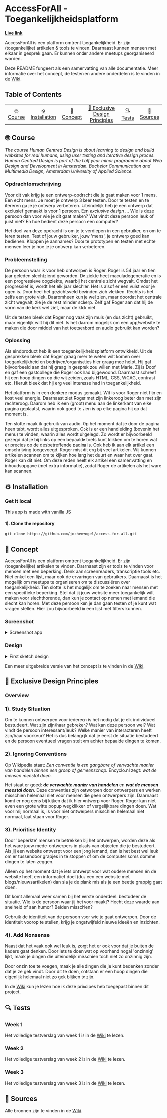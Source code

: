 # AccessForAll - Toegankelijkheidsplatform

**[Live link](hcd.jchm.dev/)**

AccessForAll is een platform omtrent toegankelijkheid. Er zijn (toegankelijke) artikelen & tools te vinden. Daarnaast kunnen mensen met elkaar in gesprek gaan. Er kunnen onder andere meetups georganiseerd worden.

Deze README fungeert als een samenvatting van alle documentatie. Meer informatie over het concept, de testen en andere onderdelen is te vinden in de [Wiki](https://github.com/jochemvogel/human-centered-design-2021/wiki/Final-Concept).

## Table of Contents

<table>
<tr>
	<td align="center"><a href="#nerd_face-usage">🤓 Course <a></td>
	<td align="center"><a href="#gear-installation">⚙️ Installation<a></td>
	<td align="center"><a href="#dizzy-concept">💫 Concept <a></td>
	<td align="center"><a href="#see_no_evil-exclusive-design-principles">🙈 Exclusive Design Principles<a></td>
	<td align="center"><a href="#mag-tests">🔍 Tests<a></td>
	<td align="center"><a href="#link-sources">🔗 Sources<a></td>
</tr>

</table>

## :nerd_face: Course

_The course Human Centred Design is about learning to design and build websites for real humans, using user testing and iterative design proces. Human Centred Design is part of the half year minor programme about Web Design and Development in Amsterdam. Bachelor Communication and Multimedia Design, Amsterdam University of Applied Science._

### Opdrachtomschrijving

Voor dit vak krijg je een ontwerp-opdracht die je gaat maken voor 1 mens. Een echt mens. Je moet je ontwerp 3 keer testen. Door te testen en te itereren ga je je ontwerp verbeteren. Uiteindelijk heb je een ontwerp dat exclusief gemaakt is voor 1 persoon. Een _exclusive design_ ... Wie is deze persoon dan voor wie je dit gaat maken? Wat vindt deze persoon leuk of juist niet? En hoe bedient deze persoon een computer?

Het doel van deze opdracht is om je te verdiepen in een gebruiker, en om te leren testen. Test of jouw gebruiker, jouw 'mens', je ontwerp goed kan bedienen. Kloppen je aannames? Door te prototypen en testen met echte mensen leer je hoe je je ontwerp kan verbeteren.

### Probleemstelling

De persoon waar ik voor heb ontworpen is Roger. Roger is 54 jaar en tien jaar geleden slechtziend geworden. De ziekte heet maculadegeneratie en is een progressieve oogziekte, waarbij het centrale zicht wegvalt. Omdat het progressief is, wordt het elk jaar slechter. Het is alsof er een vuist voor je ogen is. Door heel het gezichtsveld bevinden zich vlekken. Rechts is het zelfs een grote vlek. Daaromheen kun je wel zien, maar doordat het centrale zicht wegvalt, zie je de rest minder scherp. Zelf gaf Roger aan dat hij de vorm van de kerk wel ziet, maar de klok niet.

Uit de testen bleek dat Roger nog vaak zijn muis (en dus zicht) gebruikt, maar eigenlijk wilt hij dit niet. Is het daarom mogelijk om een app/website te maken die door middel van het toetsenbord en audio gebruikt kan worden?

### Oplossing

Als eindproduct heb ik een toegankelijkheidsplatform ontwikkeld. Uit de gesprekken bleek dat Roger graag meer te weten wilt komen over toegankelijkheid en bedrijven/organisaties hier graag mee helpt. Hij gaf bijvoorbeeld aan dat hij graag in gesprek zou willen met Marie. Zij is Doof en gaf een gastcollege die Roger ook had bijgewoond. Daarnaast schreef hij een hoop dingen op die wij zeiden, zoals HTML, CSS, WCAG, contrast etc. Hieruit bleek dat hij erg veel interesse had in toegankelijkheid.

Het platform is in een donkere modus gemaakt. Wit is voor Roger niet fijn en kost veel energie. Daarnaast ziet Roger met zijn linkeroog beter dan met zijn rechteroog. Daarom heb ik een (groot) menu aan de linkerkant van elke pagina geplaatst, waarin ook goed te zien is op elke pagina hij op dat moment is.

Ten slotte maak ik gebruik van audio. Op het moment dat je door de pagina heen tabt, wordt alles uitgesproken. Ook is er een handleiding (bovenin het menu) te vinden, waarin alles wordt uitgelegd. Zo wordt er bijvoorbeeld gezegd dat je bij links op een bepaalde toets kunt klikken om te horen wat er precies op de desbetreffende pagina is. Ook heb ik aan elk artikel een omschrijving toegevoegd. Roger mist dit erg bij veel artikelen. Wij kunnen artikelen scannen om te kijken hoe lang het duurt en waar het over gaat. Roger kan dit niet. Om deze reden heeft elk artikel een samenvatting en inhoudsopgave (met extra informatie), zodat Roger de artikelen als het ware kan scannen.

## :gear: Installation

### Get it local

This app is made with vanilla JS

#### 1). Clone the repository

`git clone https://github.com/jochemvogel/access-for-all.git`

## :dizzy: Concept

AccessForAll is een platform omtrent toegankelijkheid. Er zijn (toegankelijke) artikelen te vinden. Daarnaast zijn er tools te vinden voor mensen met een beperking. Denk aan screenreaders, transcriptie tools etc. Niet enkel een lijst, maar ook de ervaringen van gebruikers. Daarnaast is het mogelijk om meetups te organiseren om te discussiëren over toegankelijkheid. Ten slotte is het mogelijk om te zoeken naar mensen met een specifieke beperking. Stel dat jij jouw website meer toegankelijk wilt maken voor slechthorende, dan kun je contact op nemen met iemand die slecht kan horen. Met deze persoon kun je dan gaan testen of je kunt wat vragen stellen. Hier zou bijvoorbeeld in een lijst met filters kunnen.

### Screenshot

<details>

<summary>Screenshot app</summary>

_Screenshot App_

</details>

### Design

<details>

<summary>First sketch design</summary>

_Screenshot Design_

</details>

Een meer uitgebreide versie van het concept is te vinden in de [Wiki](https://github.com/jochemvogel/access-for-all/wiki/Final-concept).

## :see_no_evil: Exclusive Design Principles

### Overview

### 1). Study Situation

Om te kunnen ontwerpen voor iedereen is het nodig dat je elk individueel bestudeert. Wat zijn zijn/haar gebreken? Wat kan deze persoon wel? Wat vindt de persoon interessant/leuk? Welke manier van interacteren heeft zijn/haar voorkeur? Het is dus belangrijk dat je eerst de situatie bestudeert en de persoon eventueel vragen stelt om achter bepaalde dingen te komen.

### 2). Ignoring Conventions

Op Wikipedia staat: _Een conventie is een gangbare of verwachte manier van handelen binnen een groep of gemeenschap._ Encyclo.nl zegt: _wat de mensen meestal doen._

Het staat er goed: **_de verwachte manier van handelen_** en **_wat de mensen meestal doen_**. Deze conventies zijn ontworpen door ontwerpers en werken misschien helemaal niet voor mensen die geen ontwerpers zijn. Daarnaast komt er nog eens bij kijken dat ik hier ontwerp voor Roger. Roger kan niet even een grote witte popup wegklikken of vergelijkbare dingen doen. Wat voor mij normaal is, is voor niet ontwerpers misschien helemaal niet normaal, laat staan voor Roger.

### 3). Prioritise Identity

Door 'beperkte' mensen te betrekken bij het ontwerpen, worden deze als het ware jouw mede-ontwerpers in plaats van objecten die je bestudeert. Als jij een website ontwerpt voor een jong iemand, dan is het best wel leuk om er tussendoor grapjes in te stoppen of om de computer soms domme dingen te laten zeggen.

Alleen op het moment dat je iets ontwerpt voor wat oudere mensen én de website heeft een informatief doel (dus een een website met blogs/nieuwsartikelen) dan sla je de plank mis als je een beetje grappig gaat doen.

Dit komt allemaal weer samen bij het eerste onderdeel: bestudeer de situatie. Wie is de persoon waar jij het voor maakt? Hecht deze waarde aan snelheid of aan humor? Beiden misschien?

Gebruik de identiteit van de persoon voor wie je gaat ontwerpen. Door de identiteit voorop te stellen, krijg je ongetwijfeld nieuwe ideeën en inzichten.

### 4). Add Nonsense

Naast dat het vaak ook wel leuk is, zorgt het er ook voor dat je buiten de kaders gaat denken. Door iets te doen wat op voorhand nogal 'onzinnig' lijkt, maak je dingen die uiteindelijk misschien toch niet zo onzinnig zijn.

Door onzin toe te voegen, maak je alle dingen die je kunt bedenken zonder dat je ze gek vindt. Door dit te doen, ontstaan er een hoop dingen die eigenlijk helemaal niet zo gek blijken te zijn.

In de [Wiki](https://github.com/jochemvogel/access-for-all/wiki/Exclusive-Design) kun je lezen hoe ik deze principes heb toegepast binnen dit project.

## :mag: Tests

### Week 1

Het volledige testverslag van week 1 is in de [Wiki](https://github.com/jochemvogel/access-for-all/wiki/Testverslag-week-1) te lezen.

### Week 2

Het volledige testverslag van week 2 is in de [Wiki](https://github.com/jochemvogel/access-for-all/wiki/Testverslag-week-2) te lezen.

### Week 3

Het volledige testverslag van week 3 is in de [Wiki](https://github.com/jochemvogel/access-for-all/wiki/Testverslag-week-3) te lezen.

## :link: Sources

Alle bronnen zijn te vinden in de [Wiki](https://github.com/jochemvogel/access-for-all/wiki/Sources).
